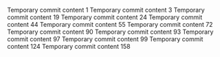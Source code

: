 Temporary commit content 1
Temporary commit content 3
Temporary commit content 19
Temporary commit content 24
Temporary commit content 44
Temporary commit content 55
Temporary commit content 72
Temporary commit content 90
Temporary commit content 93
Temporary commit content 97
Temporary commit content 99
Temporary commit content 124
Temporary commit content 158
